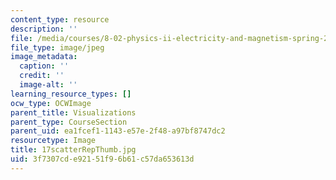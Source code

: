 ```yaml
---
content_type: resource
description: ''
file: /media/courses/8-02-physics-ii-electricity-and-magnetism-spring-2007/3f7307cde92151f96b61c57da653613d_17scatterRepThumb.jpg
file_type: image/jpeg
image_metadata:
  caption: ''
  credit: ''
  image-alt: ''
learning_resource_types: []
ocw_type: OCWImage
parent_title: Visualizations
parent_type: CourseSection
parent_uid: ea1fcef1-1143-e57e-2f48-a97bf8747dc2
resourcetype: Image
title: 17scatterRepThumb.jpg
uid: 3f7307cd-e921-51f9-6b61-c57da653613d
---
```

